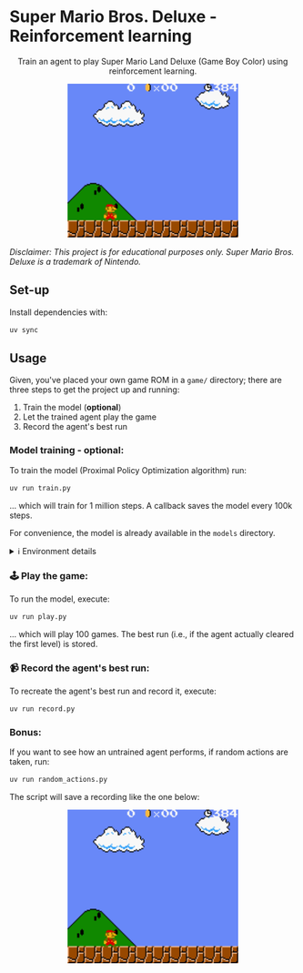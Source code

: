 # Super Mario Bros. Deluxe - Reinforcement learning

<div align="center">
    <p>
        Train an agent to play Super Mario Land Deluxe (Game Boy Color) 
        using reinforcement learning.
    </p>
  <img src="recordings/level1-1-cleared-realtime.gif" width="300" />
</div>

*Disclaimer: This project is for educational purposes only. 
Super Mario Bros. Deluxe is a trademark of Nintendo.*

## Set-up

Install dependencies with:

```bash
uv sync
```

## Usage

Given, you've placed your own game ROM in a `game/` directory;
there are three steps to get the project up and running:

1. Train the model (**optional**)
2. Let the trained agent play the game
3. Record the agent's best run

### Model training - **optional**:

To train the model (Proximal Policy Optimization algorithm) run:

```bash
uv run train.py
```

... which will train for 1 million steps. A callback saves the model every 
100k steps.

For convenience, the model is already available in the `models` directory.

<details>
<summary>ℹ Environment details</summary>

By default, the agent starts at the beginning of Level 1-1. After each
step, the emulator is progressed by 5 frames. Which means the agent can 
take an action every 5 frames. The agent has 7 possible actions:

- no action
- right
- right + A
- right + B
- right + A + B
- A
- left

Following, points lead to a positive reward:

- Movement to the right
- If the player pose is set to "walking"
- Jumping
- The game score
- If the agent is in a power up state (got a mushroom, fire flower, etc.)

Contrary, the agent is penalized if:

- The timer is already pretty low (less than 50 seconds remaining)
- Movement to the left
- The player is dead

The reward fo each step is clipped to the range -25 to 25 in order to
prevent extreme values.

> [This](https://danieltakeshi.github.io/2016/11/25/frame-skipping-and-preprocessing-for-deep-q-networks-on-atari-2600-games/)
> blog post provides an excellent overview on pre-processing steps.

</details>

### 🕹 Play the game:

To run the model, execute:

```bash
uv run play.py
```

... which will play 100 games.
The best run (i.e., if the agent actually cleared the first level)
is stored. 

### 📹 Record the agent's best run:

To recreate the agent's best run and record it, execute:

```bash
uv run record.py
```

### Bonus:

If you want to see how an untrained agent performs, if random actions are 
taken, run:

```bash
uv run random_actions.py
```

The script will save a recording like the one below:

<div align="center">
    <img src="recordings/random_actions.gif" width="300" />
</div>
